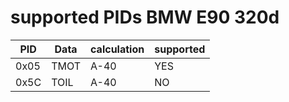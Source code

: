 # supported PIDs BMW E90 320d
PID |Data|calculation|supported
----|----|-----------|---------
0x05|TMOT|A-40       |YES
0x5C|TOIL|A-40       |NO

